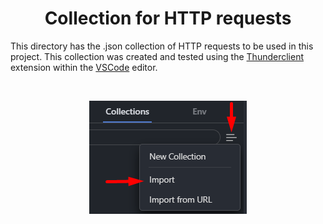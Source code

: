 <h1 align="center"><strong>Collection for HTTP requests</strong></h1>

<p>This directory has the .json collection of HTTP requests to be used in this project. This collection was created and tested using the <a href="https://marketplace.visualstudio.com/items?itemName=rangav.vscode-thunder-client" target="_blank" rel="noopener noreferrer">Thunderclient</a> extension within the <a href="https://code.visualstudio.com/" target="_blank" rel="noopener noreferrer">VSCode</a> editor.</p>

&nbsp;

<div align="center">
	<img src="import-collection-thunderclient.png">
</div>
